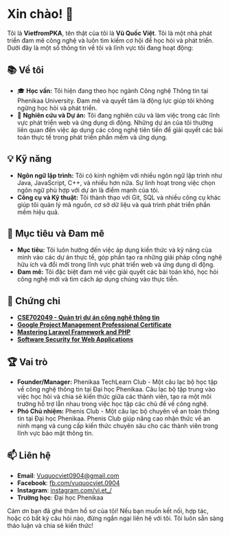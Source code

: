 # Xin chào! 👋

Tôi là **VietfromPKA**, tên thật của tôi là **Vũ Quốc Việt**. Tôi là một nhà phát triển đam mê công nghệ và luôn tìm kiếm cơ hội để học hỏi và phát triển. Dưới đây là một số thông tin về tôi và lĩnh vực tôi đang hoạt động:

## 📚 Về tôi
- 🎓 **Học vấn:** Tôi hiện đang theo học ngành Công nghệ Thông tin tại Phenikaa University. Đam mê và quyết tâm là động lực giúp tôi không ngừng học hỏi và phát triển.
- 🔭 **Nghiên cứu và Dự án:** Tôi đang nghiên cứu và làm việc trong các lĩnh vực phát triển web và ứng dụng di động. Những dự án của tôi thường liên quan đến việc áp dụng các công nghệ tiên tiến để giải quyết các bài toán thực tế trong phát triển phần mềm và ứng dụng.

## 💡 Kỹ năng
- **Ngôn ngữ lập trình:** Tôi có kinh nghiệm với nhiều ngôn ngữ lập trình như Java, JavaScript, C++, và nhiều hơn nữa. Sự linh hoạt trong việc chọn ngôn ngữ phù hợp với dự án là điểm mạnh của tôi.
- **Công cụ và Kỹ thuật:** Tôi thành thạo với Git, SQL và nhiều công cụ khác giúp tôi quản lý mã nguồn, cơ sở dữ liệu và quá trình phát triển phần mềm hiệu quả.

## 🌟 Mục tiêu và Đam mê
- **Mục tiêu:** Tôi luôn hướng đến việc áp dụng kiến thức và kỹ năng của mình vào các dự án thực tế, góp phần tạo ra những giải pháp công nghệ hữu ích và đổi mới trong lĩnh vực phát triển web và ứng dụng di động.
- **Đam mê:** Tôi đặc biệt đam mê việc giải quyết các bài toán khó, học hỏi công nghệ mới và tìm cách áp dụng chúng vào thực tiễn.

## 📜 Chứng chỉ
- [**CSE702049 - Quản trị dự án công nghệ thông tin**](https://www.credly.com/badges/49e72db8-7e3b-4a41-87fd-ebc57a713866)
- [**Google Project Management Professional Certificate**](https://www.credly.com/badges/9038086c-86ac-47af-bb76-41d2dc8ea710)
- [**Mastering Laravel Framework and PHP**](https://coursera.org/share/f79f79c3a445e25967b5a1bcfedab7c5)
- [**Software Security for Web Applications**](https://coursera.org/share/f00f7cc2c72a76c62307659a77be1bff)

## 🏆 Vai trò
- **Founder/Manager:** Phenikaa TechLearn Club - Một câu lạc bộ học tập về công nghệ thông tin tại Đại học Phenikaa. Câu lạc bộ tập trung vào việc học hỏi và chia sẻ kiến thức giữa các thành viên, tạo ra một môi trường hỗ trợ lẫn nhau trong việc học tập các chủ đề về công nghệ.
- **Phó Chủ nhiệm:** Phenis Club - Một câu lạc bộ chuyên về an toàn thông tin tại Đại học Phenikaa. Phenis Club giúp nâng cao nhận thức về an ninh mạng và cung cấp kiến thức chuyên sâu cho các thành viên trong lĩnh vực bảo mật thông tin.

## 📫 Liên hệ
- **Email**: Vuquocviet0904@gmail.com
- **Facebook**: [fb.com/vuquocviet.0904](https://facebook.com/vuquocviet.0904)
- **Instagram**: [instagram.com/vi.et_/](https://www.instagram.com/vi.et_/)
- **Trường học**: Đại học Phenikaa

Cảm ơn bạn đã ghé thăm hồ sơ của tôi! Nếu bạn muốn kết nối, hợp tác, hoặc có bất kỳ câu hỏi nào, đừng ngần ngại liên hệ với tôi. Tôi luôn sẵn sàng thảo luận và chia sẻ kiến thức!
